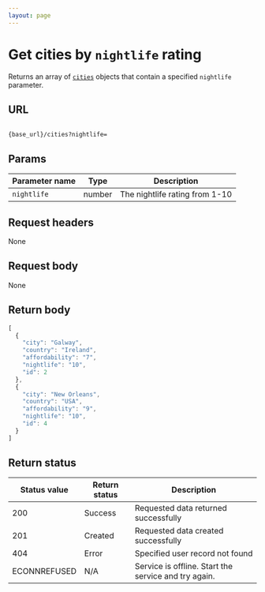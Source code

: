 ```yaml
---
layout: page
---
```


# Get cities by `nightlife` rating

Returns an array of [`cities`](cities.md) objects that contain a specified `nightlife` parameter.

## URL

```shell

{base_url}/cities?nightlife=
```

## Params

| Parameter name | Type | Description |
| -------------- | ------ | ------------ |
| `nightlife` | number | The nightlife rating from 1-10 |

## Request headers

None

## Request body

None

## Return body

```js
[
  {
    "city": "Galway",
    "country": "Ireland",
    "affordability": "7",
    "nightlife": "10",
    "id": 2
  },
  {
    "city": "New Orleans",
    "country": "USA",
    "affordability": "9",
    "nightlife": "10",
    "id": 4
  }
]
```

## Return status

| Status value | Return status | Description |
| ------------- | ----------- | ----------- |
| 200 | Success | Requested data returned successfully |
| 201 | Created | Requested data created successfully |
| 404 | Error | Specified user record not found |
|  ECONNREFUSED | N/A | Service is offline. Start the service and try again. |
